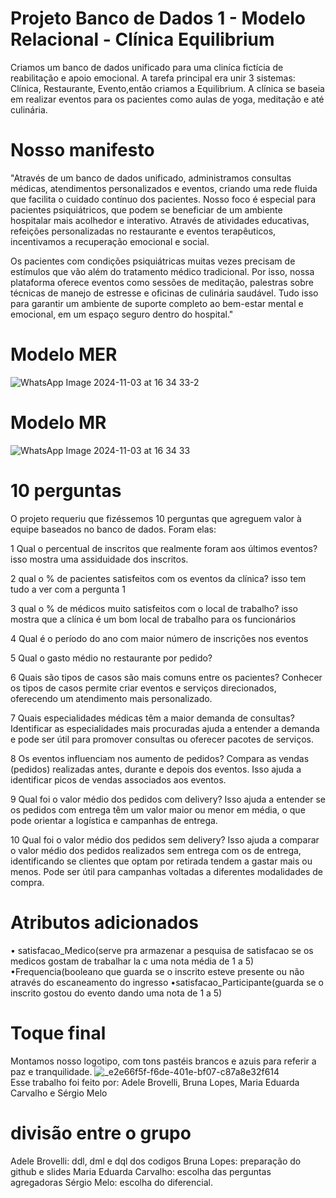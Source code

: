 # Projeto Banco de Dados 1 - Modelo Relacional - Clínica Equilibrium
Criamos um banco de dados unificado para uma cliníca fictícia de reabilitação e apoio emocional. A tarefa principal era unir 3 sistemas: Clínica, Restaurante, Evento,então criamos a Equilibrium. A clínica se baseia em realizar eventos para os pacientes como aulas de yoga, meditação e até culinária. 
# Nosso manifesto
"Através de um banco de dados unificado, administramos consultas médicas, atendimentos personalizados e eventos, criando uma rede fluida que facilita o cuidado contínuo dos pacientes. Nosso foco é especial para pacientes psiquiátricos, que podem se beneficiar de um ambiente hospitalar mais acolhedor e interativo. Através de atividades educativas, refeições personalizadas no restaurante e eventos terapêuticos, incentivamos a recuperação emocional e social.

Os pacientes com condições psiquiátricas muitas vezes precisam de estímulos que vão além do tratamento médico tradicional. Por isso, nossa plataforma oferece eventos como sessões de meditação, palestras sobre técnicas de manejo de estresse e oficinas de culinária saudável. Tudo isso para garantir um ambiente de suporte completo ao bem-estar mental e emocional, em um espaço seguro dentro do hospital."
# Modelo MER
![WhatsApp Image 2024-11-03 at 16 34 33-2](https://github.com/user-attachments/assets/23a26584-4679-4b82-a7d0-687257cb1cf3)

# Modelo MR
![WhatsApp Image 2024-11-03 at 16 34 33](https://github.com/user-attachments/assets/178d1e11-d7df-455b-814f-5ff5b6ffabf2)

# 10 perguntas
O projeto requeriu que fizéssemos 10 perguntas que agreguem valor à equipe baseados no banco de dados. Foram elas: 

1 Qual o percentual de inscritos que realmente foram aos últimos eventos? isso mostra uma assiduidade dos inscritos.

2 qual o  % de pacientes satisfeitos com os eventos da clínica? isso tem tudo a ver com a pergunta 1

3 qual o % de médicos muito satisfeitos com o local de trabalho? isso mostra que a clínica é um bom local de trabalho para os funcionários 

4 Qual é o período do ano com maior número de inscrições nos eventos

5 Qual o gasto médio no restaurante por pedido?

6 Quais são tipos de casos são mais comuns entre os pacientes? Conhecer os tipos de casos permite criar eventos e serviços direcionados, oferecendo um atendimento mais personalizado.

7 Quais especialidades médicas têm a maior demanda de consultas? Identificar as especialidades mais procuradas ajuda a entender a demanda e pode ser útil para promover consultas ou oferecer pacotes de serviços.

8 Os eventos influenciam nos aumento de pedidos? Compara as vendas (pedidos) realizadas antes, durante e depois dos eventos. Isso ajuda a identificar picos de vendas associados aos eventos.

9 Qual foi o valor médio dos pedidos com delivery? Isso ajuda a entender se os pedidos com entrega têm um valor maior ou menor em média, o que pode orientar a logística e campanhas de entrega.

10 Qual foi o valor médio dos pedidos sem delivery? Isso ajuda a comparar o valor médio dos pedidos realizados sem entrega com os de entrega, identificando se clientes que optam por retirada tendem a gastar mais ou menos. Pode ser útil para campanhas voltadas a diferentes modalidades de compra.

# Atributos adicionados 
• satisfacao_Medico(serve pra armazenar a pesquisa de satisfacao se os medicos gostam de trabalhar la c uma nota média de 1 a 5)
•Frequencia(booleano que guarda se o inscrito esteve presente ou não através do escaneamento do ingresso
•satisfacao_Participante(guarda se o inscrito gostou do evento dando uma nota de 1 a 5)
# Toque final
Montamos nosso logotipo, com tons pastéis brancos e azuis para referir a paz e tranquilidade.
![_e2e66f5f-f6de-401e-bf07-c87a8e32f614](https://github.com/user-attachments/assets/4088c15f-67e9-46db-8ab1-65d6590bfcd9)  
Esse trabalho foi feito por: Adele Brovelli, Bruna Lopes, Maria Eduarda Carvalho e Sérgio Melo
 
# divisão entre o grupo 
Adele Brovelli: ddl, dml e dql dos codigos 
Bruna Lopes: preparação do github e slides
Maria Eduarda Carvalho: escolha das perguntas agregadoras
Sérgio Melo: escolha do diferencial. 

